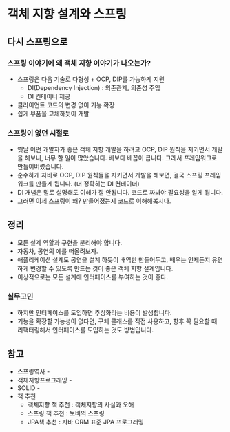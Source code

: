 # 객체 지향 설계와 스프링

## 다시 스프링으로
### 스프링 이야기에 왜 객체 지향 이야기가 나오는가?

- 스프링은 다음 기술로 다형성 + OCP, DIP를 가능하게 지원
  - DI(Dependency Injection) : 의존관계, 의존성 주입
  - DI 컨테이너 제공
- 클라이언트 코드의 변경 없이 기능 확장
- 쉽게 부품을 교체하듯이 개발

### 스프링이 없던 시절로

- 옛날 어떤 개발자가 좋은 객체 지향 개발을 하려고 OCP, DIP 원칙을 지키면서 개발을 해보니, 너무 할 일이 많았습니다. 배보다 배꼽이 큽니다. 그래서 프레임워크로 만들어버렸습니다.
- 순수하게 자바로 OCP, DIP 원칙들을 지키면서 개발을 해보면, 결국 스프링 프레임워크를 만들게 됩니다. (더 정확히는 DI 컨테이너)
- DI 개념은 말로 설명해도 이해가 잘 안됩니다. 코드로 짜봐야 필요성을 알게 됩니다.
- 그러면 이제 스프링이 왜? 만들어졌는지 코드로 이해해봅시다.

## 정리

- 모든 설계 역할과 구현을 분리해야 합니다.
- 자동차, 공연의 예를 떠올려보자.
- 애플리케이션 설계도 공연을 설계 하듯이 배역만 만들어두고, 배우는 언제든지 유연하게 변경할 수 있도록 만드는 것이 좋은 객체 지향 설계입니다.
- 이상적으로는 모든 설계에 인터페이스를 부여하는 것이 좋다.

### 실무고민

- 하지만 인터페이스를 도입하면 추상화라는 비용이 발생합니다.
- 기능을 확장할 가능성이 없다면, 구체 클래스를 직접 사용하고, 향후 꼭 필요할 때 리팩터링해서 인터페이스를 도입하는 것도 방법입니다.

## 참고

- 스프링역사 -
- 객체지향프로그래밍 -
- SOLID -
- 책 추천
  - 객체지향 책 추천 : 객체지향의 사실과 오해
  - 스프링 책 추천 : 토비의 스프링
  - JPA책 추천 : 자바 ORM 표준 JPA 프로그래밍
